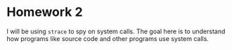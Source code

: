 # Homework 2

I will be using `strace` to spy on system calls. 
The goal here is to understand how programs like source code and
other programs use system calls. 
